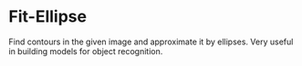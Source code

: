 Fit-Ellipse
===========

Find contours in the given image and approximate it by ellipses. Very useful in building models for object recognition.